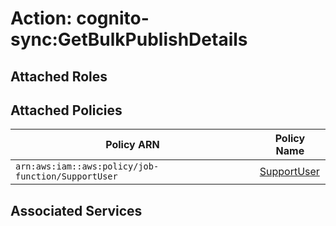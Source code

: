 # Action: cognito-sync:GetBulkPublishDetails

## Attached Roles

## Attached Policies

| Policy ARN | Policy Name |
|------------|-------------|
| `arn:aws:iam::aws:policy/job-function/SupportUser` | [SupportUser](../policies.md#supportuser) |

## Associated Services

